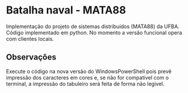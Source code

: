 # Batalha naval - MATA88
Implementação do projeto de sistemas distribuídos (MATA88) da UFBA. Código implementado em python. No momento a versão funcional opera com clientes locais.

## Observações 
Execute o código na nova versão do WindowsPowerShell pois prevê impressão dos caracteres em cores e, se não for compativel com o terminal, a impressão do tabuleiro será feita de forma não legivel.

